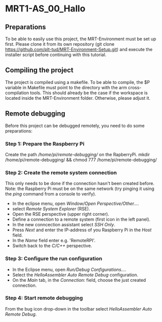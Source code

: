# MRT1-AS_00_Hallo

## Preparations
To be able to easily use this project, the MRT-Environment must be set up first. Please clone it from its own repository (git clone https://github.com/plt-tud/MRT-Environment-Setup.git) and execute the installer script before continuing with this tutorial.

## Compiling the project
The project is compiled using a makefile. To be able to compile, the $P variable in Makefile must point to the directory with the arm cross-compilation tools. This should already be the case if the workspace is located inside the MRT-Environment folder. Otherwise, please adjust it. 

## Remote debugging
Before this project can be debugged remotely, you need to do some preparations:

### Step 1: Prepare the Raspberry Pi
Create the path */home/pi/remote-debugging/* on the RapberryPi.
     mkdir /home/pi/remote-debugging/ && chmod 777 /home/pi/remote-debugging/
     
### Step 2: Create the remote system connection
This only needs to be done if the connection hasn't been created before.
Note: the Raspberry Pi must be on the same network (try pinging it using the *ping* command from a console to verify).

  - In the eclipse menu, open *Window/Open Perspective/Other...*.
  - select *Remote System Explorer* (RSE).
  - Open the RSE perspective (upper right corner).
  - Define a connection to a remote system (first icon in the left panel).
  - In the new conncection assistant select *SSH Only*.
  - Press *Next* and enter the IP-address of you Raspberry Pi in the *Host* field. 
  - In the *Name* field enter e.g. 'RemoteRPI'.
  - Switch back to the *C/C++* perspective.
    
### Step 3: Configure the run configuration
  - In the Eclipse menu, open *Run/Debug Configurations...*.
  - Select the *HelloAssembler Auto Remote Debug* configuration.
  - On the *Main* tab, in the *Connection:* field, choose the just created connection.
  
### Step 4: Start remote debugging
From the bug icon drop-down in the toolbar select *HelloAssembler Auto Remote Debug*.
